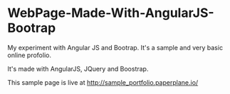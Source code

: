 WebPage-Made-With-AngularJS-Bootrap
===================================

My experiment with Angular JS and Bootrap.
It's a sample and very basic online profolio.

It's made with AngularJS, JQuery and Boostrap.


This sample page is live at http://sample_portfolio.paperplane.io/